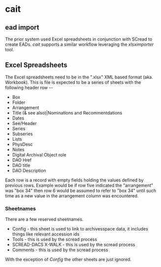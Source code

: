 
# cait

## ead import

The prior system used Excel spreadsheets in conjunction with SCread to create EADs.  _cait_ supports
a similar workflow leveraging the _xlsximporter_ tool.  

## Excel Spreadsheets

The Excel spreadsheets need to be in the ".xlsx" XML based format (aka. Workbook).  This is file
is expected to be a series of sheets with the following header row --

+ Box 
+ Folder
+ Arrangement 
+ Title (& see also)|Nominations and Recommentdations
+ Dates
+ See/Header
+ Series
+ Subseries
+ Lists
+ PhysDesc
+ Notes
+ Digital Archival Object role
+ DAO Href
+ DAO title
+ DAO Description

Each row is a record with empty fields holding the values defined by previous rows. Example would be if
row five indicated the "arrangement" was "box 34" then row 6 would be assumed to refer to "box 34" until
such time as a new value in the arrangement column was encountered.

### Sheetnames

There are a few reserved sheetnames.

+ Config - this sheet is used to link to archivesspace data, it includes things like relevant accession ids
+ Tools - this is used by the scread process
+ SCREAD-DACS X-WALK - this is used by the scread process
+ Comments - this is used by the scread process

With the exception of *Config* the other sheets are just ignored.

